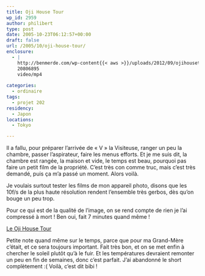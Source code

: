 ```yaml
---
title: Oji House Tour
wp_id: 2959
author: philibert
type: post
date: 2005-10-23T06:12:57+00:00
draft: false
url: /2005/10/oji-house-tour/
enclosure:
  - |
    http://benmerde.com/wp-content{{< aws >}}/uploads/2012/09/ojihousetour.mp4
    20806895
    video/mp4
    
categories:
  - ordinaire
tags:
  - projet 202
residency:
  - Japon
locations:
  - Tokyo

---
```

Il a fallu, pour préparer l&rsquo;arrivée de « V » la Visiteuse, ranger un peu la chambre, passer l&rsquo;aspirateur, faire les menus efforts. Et je me suis dit, la chambre est rangée, la maison et vide, le temps est beau, pourquoi pas faire un petit film de la propriété. C&rsquo;est très con comme truc, mais c&rsquo;est très demandé, puis ça m&rsquo;a passé un moment. Alors voilà. 

Je voulais surtout tester les films de mon appareil photo, disons que les 10f/s de la plus haute résolution rendent l&rsquo;ensemble très gerbos, dès qu&rsquo;on bouge un peu trop.

Pour ce qui est de la qualité de l&rsquo;image, on se rend compte de rien je l&rsquo;ai compressé à mort ! Ben oui, fait 7 minutes quand même !

<a href="http://benmerde.com/wp-content{{< aws >}}/uploads/2012/09/ojihousetour.mp4" title="Oji House tour" target="_blank">Le Oji House Tour</a>

Petite note quand même sur le temps, parce que pour ma Grand-Mère c&rsquo;était, et ce sera toujours important. Fait très bon, et on se met enfin à chercher le soleil plutôt qu&rsquo;à le fuir. Et les températures devraient remonter un peu en fin de semaines, donc c&rsquo;est parfait. J&rsquo;ai abandonné le short complètement :( Voilà, c&rsquo;est dit bibi !